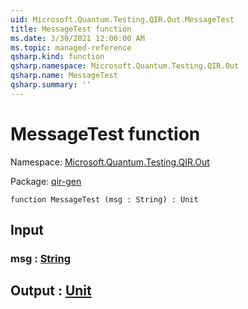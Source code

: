 ```yaml
---
uid: Microsoft.Quantum.Testing.QIR.Out.MessageTest
title: MessageTest function
ms.date: 3/30/2021 12:00:00 AM
ms.topic: managed-reference
qsharp.kind: function
qsharp.namespace: Microsoft.Quantum.Testing.QIR.Out
qsharp.name: MessageTest
qsharp.summary: ''
---
```


# MessageTest function

Namespace: [Microsoft.Quantum.Testing.QIR.Out](xref:Microsoft.Quantum.Testing.QIR.Out)

Package: [qir-gen](https://nuget.org/packages/qir-gen)




```qsharp
function MessageTest (msg : String) : Unit
```


## Input

### msg : [String](xref:microsoft.quantum.lang-ref.string)





## Output : [Unit](xref:microsoft.quantum.lang-ref.unit)

